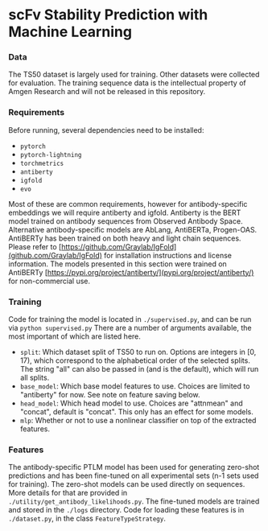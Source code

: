 # scFv Stability Prediction with Machine Learning

### Data

The TS50 dataset is largely used for training. Other datasets were collected for evaluation. The training sequence data is the intellectual property of Amgen Research and will not be released in this repository.  


### Requirements

Before running, several dependencies need to be installed:

- `pytorch`
- `pytorch-lightning`
- `torchmetrics`
- `antiberty`
- `igfold`
- `evo`

Most of these are common requirements, however for antibody-specific embeddings we will require antiberty and igfold. Antiberty is the BERT model trained on antibody sequences from Observed Antibody Space. Alternative antibody-specific models are AbLang, AntiBERTa, Progen-OAS. AntiBERTy has been trained on both heavy and light chain sequences. Please refer to [https://github.com/Graylab/IgFold](github.com/Graylab/IgFold) for installation instructions and license information. The models presented in this section were trained on AntiBERTy [https://pypi.org/project/antiberty/](pypi.org/project/antiberty/) for non-commercial use. 

### Training

Code for training the model is located in `./supervised.py`, and can be run via `python supervised.py` There are a number of arguments available, the most important of which are listed here.

- `split`: Which dataset split of TS50 to run on. Options are integers in [0, 17), which correspond to the alphabetical order of the selected splits. The string "all" can also be passed in (and is the default), which will run all splits. 
- `base_model`: Which base model features to use. Choices are limited to "antiberty" for now. See note on feature saving below.
- `head_model`: Which head model to use. Choices are "attnmean" and "concat", default is "concat". This only has an effect for some models.
- `mlp`: Whether or not to use a nonlinear classifier on top of the extracted features.

### Features

The antibody-specific PTLM model has been used for generating zero-shot predictions and has been fine-tuned on all experimental sets (n-1 sets used for training).
The zero-shot models can be used directly on sequences. More details for that are provided in  `./utility/get_antibody_likelihoods.py`.
The fine-tuned models are trained and stored in the `./logs` directory. Code for loading these features is in `./dataset.py`, in the class `FeatureTypeStrategy`.




